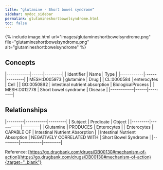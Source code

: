 ```yaml
---
title: "glutamine - Short bowel syndrome"
sidebar: mydoc_sidebar
permalink: glutamineshortbowelsyndrome.html
toc: false 
---
```


{% include image.html url="images/glutamineshortbowelsyndrome.png" file="glutamineshortbowelsyndrome.png" alt="glutamineshortbowelsyndrome" %}

## Concepts

|------------|------|---------|
| Identifier | Name | Type    |
|------------|------|---------|
| MESH:D005973 | glutamine | Drug |
| CL:0000584 | enterocytes | Cell |
| GO:0050892 | intestinal nutrient absorption | BiologicalProcess |
| MESH:D012778 | Short bowel syndrome | Disease |
|------------|------|---------|

## Relationships

|---------|-----------|---------|
| Subject | Predicate | Object  |
|---------|-----------|---------|
| Glutamine | PRODUCES | Enterocytes |
| Enterocytes | CAPABLE OF | Intestinal Nutrient Absorption |
| Intestinal Nutrient Absorption | NEGATIVELY CORRELATED WITH | Short Bowel Syndrome |
|---------|-----------|---------|

Reference: [https://go.drugbank.com/drugs/DB00130#mechanism-of-action](https://go.drugbank.com/drugs/DB00130#mechanism-of-action){:target="_blank"}